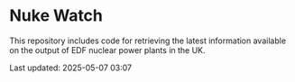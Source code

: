# Nuke Watch

This repository includes code for retrieving the latest information available on the output of EDF nuclear power plants in the UK.

Last updated: 2025-05-07 03:07